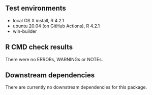 ## Test environments

* local OS X install, R 4.2.1
* ubuntu 20.04 (on GitHub Actions), R 4.2.1
* win-builder

## R CMD check results

There were no ERRORs, WARNINGs or NOTEs.

## Downstream dependencies

There are currently no downstream dependencies for this package.
